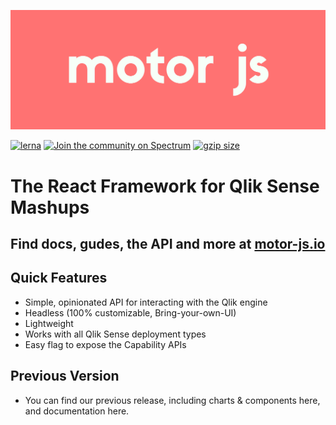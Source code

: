 ![Motor Logo](./static/motor_red.png)

[![lerna](https://img.shields.io/badge/maintained%20with-lerna-cc00ff.svg)](https://lerna.js.org/)
[![Join the community on Spectrum](https://withspectrum.github.io/badge/badge.svg)](https://spectrum.chat/motor-js)
 <a href="https://bundlephobia.com/result?p=@motor-js/engine@latest" title="Motor.js latest minified+gzip size"><img src="https://badgen.net/bundlephobia/minzip/@motor-js/engine@latest" alt="gzip size"></a>
# The React Framework for Qlik Sense Mashups

## Find docs, gudes, the API and more at  [motor-js.io](https://motor-js.io)


## Quick Features

- Simple, opinionated API for interacting with the Qlik engine
- Headless (100% customizable, Bring-your-own-UI)
- Lightweight
- Works with all Qlik Sense deployment types
- Easy flag to expose the Capability APIs


## Previous Version

- You can find our previous release, including charts & components here, and documentation here. 

